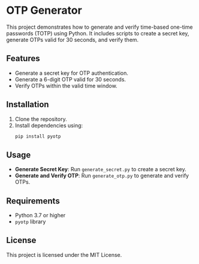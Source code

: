 # OTP Generator

This project demonstrates how to generate and verify time-based one-time passwords (TOTP) using Python. 
It includes scripts to create a secret key, generate OTPs valid for 30 seconds, and verify them.

## Features
- Generate a secret key for OTP authentication.
- Generate a 6-digit OTP valid for 30 seconds.
- Verify OTPs within the valid time window.

## Installation
1. Clone the repository.
2. Install dependencies using:
   ```bash
   pip install pyotp
   ```

## Usage
- **Generate Secret Key**: Run `generate_secret.py` to create a secret key.
- **Generate and Verify OTP**: Run `generate_otp.py` to generate and verify OTPs.

## Requirements
- Python 3.7 or higher
- `pyotp` library

## License
This project is licensed under the MIT License.
